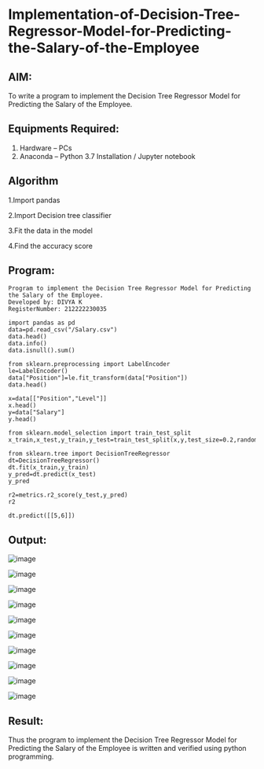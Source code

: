 # Implementation-of-Decision-Tree-Regressor-Model-for-Predicting-the-Salary-of-the-Employee

## AIM:
To write a program to implement the Decision Tree Regressor Model for Predicting the Salary of the Employee.

## Equipments Required:
1. Hardware – PCs
2. Anaconda – Python 3.7 Installation / Jupyter notebook

## Algorithm

1.Import pandas

2.Import Decision tree classifier

3.Fit the data in the model

4.Find the accuracy score


## Program:
```
Program to implement the Decision Tree Regressor Model for Predicting the Salary of the Employee.
Developed by: DIVYA K
RegisterNumber: 212222230035
```
```
import pandas as pd
data=pd.read_csv("/Salary.csv")
data.head()
data.info()
data.isnull().sum()

from sklearn.preprocessing import LabelEncoder
le=LabelEncoder()
data["Position"]=le.fit_transform(data["Position"])
data.head()

x=data[["Position","Level"]]
x.head()
y=data["Salary"]
y.head()

from sklearn.model_selection import train_test_split
x_train,x_test,y_train,y_test=train_test_split(x,y,test_size=0.2,random_state=2)

from sklearn.tree import DecisionTreeRegressor
dt=DecisionTreeRegressor()
dt.fit(x_train,y_train)
y_pred=dt.predict(x_test)
y_pred

r2=metrics.r2_score(y_test,y_pred)
r2

dt.predict([[5,6]])
```

## Output:
![image](https://github.com/user-attachments/assets/a236d224-1edd-44f7-8bb7-174b5f9872d9)

![image](https://github.com/user-attachments/assets/94b59e82-6e8a-4c77-91d9-84c22e78c402)


![image](https://github.com/user-attachments/assets/9e689915-81dc-471b-bfb2-a3b8cf7807db)

![image](https://github.com/user-attachments/assets/b523ec58-5652-4465-a99f-e5215fc3895f)

![image](https://github.com/user-attachments/assets/61e73442-6f1c-486b-b8bd-12c8a87a8679)

![image](https://github.com/user-attachments/assets/ebb7dd36-224a-4864-a353-af213a024366)

![image](https://github.com/user-attachments/assets/c982ed7a-883f-4c24-a024-4ec80728aa8f)


![image](https://github.com/user-attachments/assets/ee1325a0-ffc8-4c86-8d2d-baf447081359)

![image](https://github.com/user-attachments/assets/d1e27212-2e4e-4afb-9ad2-c4dd0ceed108)


![image](https://github.com/user-attachments/assets/efb69d7d-962e-4a66-8d40-b9043f95164e)

## Result:
Thus the program to implement the Decision Tree Regressor Model for Predicting the Salary of the Employee is written and verified using python programming.
